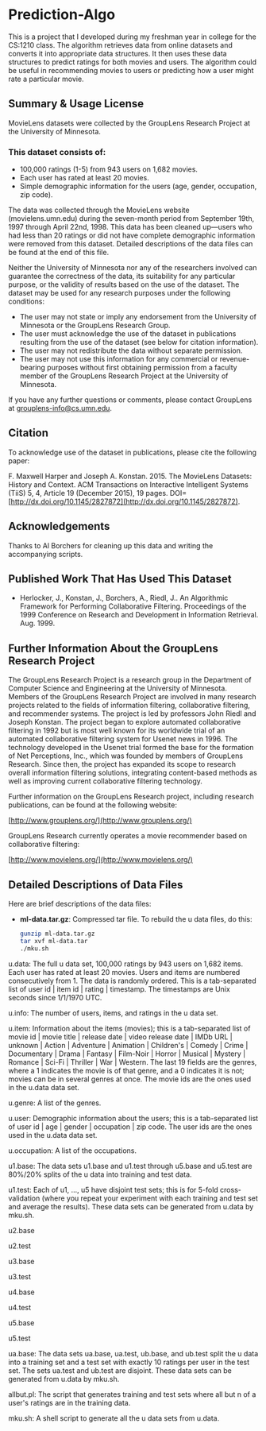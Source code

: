 # Prediction-Algo

This is a project that I developed during my freshman year in college for the CS:1210 class. The algorithm retrieves data from online datasets and converts it into appropriate data structures. It then uses these data structures to predict ratings for both movies and users. The algorithm could be useful in recommending movies to users or predicting how a user might rate a particular movie.

## Summary & Usage License

MovieLens datasets were collected by the GroupLens Research Project at the University of Minnesota.

### This dataset consists of:
- 100,000 ratings (1-5) from 943 users on 1,682 movies.
- Each user has rated at least 20 movies.
- Simple demographic information for the users (age, gender, occupation, zip code).

The data was collected through the MovieLens website (movielens.umn.edu) during the seven-month period from September 19th, 1997 through April 22nd, 1998. This data has been cleaned up—users who had less than 20 ratings or did not have complete demographic information were removed from this dataset. Detailed descriptions of the data files can be found at the end of this file.

Neither the University of Minnesota nor any of the researchers involved can guarantee the correctness of the data, its suitability for any particular purpose, or the validity of results based on the use of the dataset. The dataset may be used for any research purposes under the following conditions:

- The user may not state or imply any endorsement from the University of Minnesota or the GroupLens Research Group.
- The user must acknowledge the use of the dataset in publications resulting from the use of the dataset (see below for citation information).
- The user may not redistribute the data without separate permission.
- The user may not use this information for any commercial or revenue-bearing purposes without first obtaining permission from a faculty member of the GroupLens Research Project at the University of Minnesota.

If you have any further questions or comments, please contact GroupLens at <grouplens-info@cs.umn.edu>.

## Citation

To acknowledge use of the dataset in publications, please cite the following paper:

F. Maxwell Harper and Joseph A. Konstan. 2015. The MovieLens Datasets: History and Context. ACM Transactions on Interactive Intelligent Systems (TiiS) 5, 4, Article 19 (December 2015), 19 pages. DOI=[http://dx.doi.org/10.1145/2827872](http://dx.doi.org/10.1145/2827872).

## Acknowledgements

Thanks to Al Borchers for cleaning up this data and writing the accompanying scripts.

## Published Work That Has Used This Dataset

- Herlocker, J., Konstan, J., Borchers, A., Riedl, J.. An Algorithmic Framework for Performing Collaborative Filtering. Proceedings of the 1999 Conference on Research and Development in Information Retrieval. Aug. 1999.

## Further Information About the GroupLens Research Project

The GroupLens Research Project is a research group in the Department of Computer Science and Engineering at the University of Minnesota. Members of the GroupLens Research Project are involved in many research projects related to the fields of information filtering, collaborative filtering, and recommender systems. The project is led by professors John Riedl and Joseph Konstan. The project began to explore automated collaborative filtering in 1992 but is most well known for its worldwide trial of an automated collaborative filtering system for Usenet news in 1996. The technology developed in the Usenet trial formed the base for the formation of Net Perceptions, Inc., which was founded by members of GroupLens Research. Since then, the project has expanded its scope to research overall information filtering solutions, integrating content-based methods as well as improving current collaborative filtering technology.

Further information on the GroupLens Research project, including research publications, can be found at the following website:

[http://www.grouplens.org/](http://www.grouplens.org/)

GroupLens Research currently operates a movie recommender based on collaborative filtering:

[http://www.movielens.org/](http://www.movielens.org/)

## Detailed Descriptions of Data Files

Here are brief descriptions of the data files:

- **ml-data.tar.gz**: Compressed tar file. To rebuild the u data files, do this:
  ```sh
  gunzip ml-data.tar.gz
  tar xvf ml-data.tar
  ./mku.sh

u.data: The full u data set, 100,000 ratings by 943 users on 1,682 items. Each user has rated at least 20 movies. Users and items are numbered consecutively from 1. The data is randomly ordered. This is a tab-separated list of user id | item id | rating | timestamp. The timestamps are Unix seconds since 1/1/1970 UTC.

u.info: The number of users, items, and ratings in the u data set.

u.item: Information about the items (movies); this is a tab-separated list of movie id | movie title | release date | video release date | IMDb URL | unknown | Action | Adventure | Animation | Children's | Comedy | Crime | Documentary | Drama | Fantasy | Film-Noir | Horror | Musical | Mystery | Romance | Sci-Fi | Thriller | War | Western. The last 19 fields are the genres, where a 1 indicates the movie is of that genre, and a 0 indicates it is not; movies can be in several genres at once. The movie ids are the ones used in the u.data data set.

u.genre: A list of the genres.

u.user: Demographic information about the users; this is a tab-separated list of user id | age | gender | occupation | zip code. The user ids are the ones used in the u.data data set.

u.occupation: A list of the occupations.

u1.base: The data sets u1.base and u1.test through u5.base and u5.test are 80%/20% splits of the u data into training and test data.

u1.test: Each of u1, ..., u5 have disjoint test sets; this is for 5-fold cross-validation (where you repeat your experiment with each training and test set and average the results). These data sets can be generated from u.data by mku.sh.

u2.base

u2.test

u3.base

u3.test

u4.base

u4.test

u5.base

u5.test

ua.base: The data sets ua.base, ua.test, ub.base, and ub.test split the u data into a training set and a test set with exactly 10 ratings per user in the test set. The sets ua.test and ub.test are disjoint. These data sets can be generated from u.data by mku.sh.

allbut.pl: The script that generates training and test sets where all but n of a user's ratings are in the training data.

mku.sh: A shell script to generate all the u data sets from u.data.
